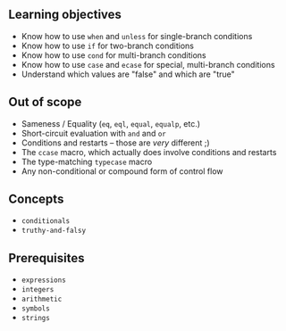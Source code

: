 ## Learning objectives

- Know how to use `when` and `unless` for single-branch conditions
- Know how to use `if` for two-branch conditions
- Know how to use `cond` for multi-branch conditions
- Know how to use `case` and `ecase` for special, multi-branch conditions
- Understand which values are "false" and which are "true"

## Out of scope

- Sameness / Equality (`eq`, `eql`, `equal`, `equalp`, etc.)
- Short-circuit evaluation with `and` and `or`
- Conditions and restarts – those are _very_ different ;)
- The `ccase` macro, which actually does involve conditions and restarts
- The type-matching `typecase` macro
- Any non-conditional or compound form of control flow

## Concepts

- `conditionals`
- `truthy-and-falsy`

## Prerequisites

- `expressions`
- `integers`
- `arithmetic`
- `symbols`
- `strings`
